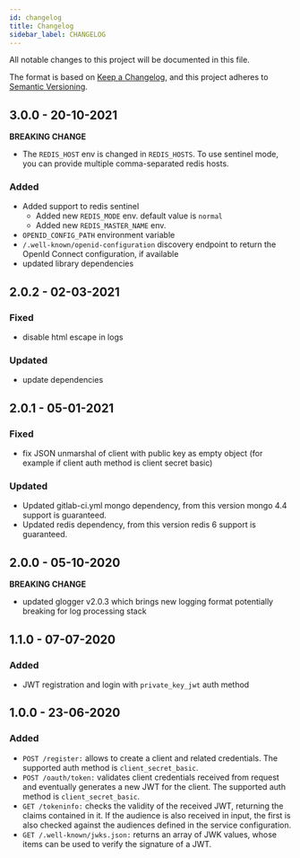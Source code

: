 ```yaml
---
id: changelog
title: Changelog
sidebar_label: CHANGELOG
---
```

All notable changes to this project will be documented in this file.

The format is based on [Keep a Changelog](https://keepachangelog.com/en/1.0.0/),
and this project adheres to [Semantic Versioning](https://semver.org/spec/v2.0.0.html).

## 3.0.0 - 20-10-2021

**BREAKING CHANGE**

- The `REDIS_HOST` env is changed in `REDIS_HOSTS`. To use sentinel mode, you can provide multiple comma-separated redis hosts.

### Added

- Added support to redis sentinel
  - Added new `REDIS_MODE` env. default value is `normal`
  - Added new `REDIS_MASTER_NAME` env.
- `OPENID_CONFIG_PATH` environment variable
- `/.well-known/openid-configuration` discovery endpoint to return the OpenId Connect configuration, if available
- updated library dependencies

## 2.0.2 - 02-03-2021

### Fixed

- disable html escape in logs

### Updated

- update dependencies

## 2.0.1 - 05-01-2021

### Fixed

- fix JSON unmarshal of client with public key as empty object (for example if client auth method is client secret basic)

### Updated

- Updated gitlab-ci.yml mongo dependency, from this version mongo 4.4 support is guaranteed.
- Updated redis dependency, from this version redis 6 support is guaranteed.

## 2.0.0 - 05-10-2020

**BREAKING CHANGE**

- updated glogger v2.0.3 which brings new logging format potentially breaking for log processing stack

## 1.1.0 - 07-07-2020

### Added

- JWT registration and login with `private_key_jwt` auth method

## 1.0.0 - 23-06-2020
### Added
- ```POST /register:``` allows to create a client and related credentials. The supported auth method is ```client_secret_basic```.
- ```POST /oauth/token:``` validates client credentials received from request and eventually generates a new JWT for the client. The supported auth method is ```client_secret_basic```.
- ```GET /tokeninfo:``` checks the validity of the received JWT, returning the claims contained in it. If the audience is also received in input, the first is also checked against the audiences defined in the service configuration.
- ```GET /.well-known/jwks.json:``` returns an array of JWK values, whose items can be used to verify the signature of a JWT.
